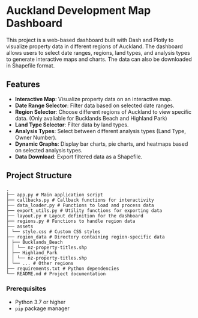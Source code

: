 # Auckland Development Map Dashboard

This project is a web-based dashboard built with Dash and Plotly to visualize property data in different regions of Auckland. The dashboard allows users to select date ranges, regions, land types, and analysis types to generate interactive maps and charts. The data can also be downloaded in Shapefile format.

## Features

- **Interactive Map**: Visualize property data on an interactive map.
- **Date Range Selector**: Filter data based on selected date ranges.
- **Region Selector**: Choose different regions of Auckland to view specific data. (Only avaliable for Bucklands Beach and Highland Park)
- **Land Type Selector**: Filter data by land types.
- **Analysis Types**: Select between different analysis types (Land Type, Owner Number).
- **Dynamic Graphs**: Display bar charts, pie charts, and heatmaps based on selected analysis types.
- **Data Download**: Export filtered data as a Shapefile.

## Project Structure
```text
.
├── app.py # Main application script
├── callbacks.py # Callback functions for interactivity
├── data_loader.py # Functions to load and process data
├── export_utils.py # Utility functions for exporting data
├── layout.py # Layout definition for the dashboard
├── regions.py # Functions to handle region data
├── assets
│ └── style.css # Custom CSS styles
├── region_data # Directory containing region-specific data
│ ├── Bucklands_Beach
│ │ └── nz-property-titles.shp
│ ├── Highland_Park
│ │ └── nz-property-titles.shp
│ └── ... # Other regions
├── requirements.txt # Python dependencies
└── README.md # Project documentation
```
### Prerequisites

- Python 3.7 or higher
- `pip` package manager

